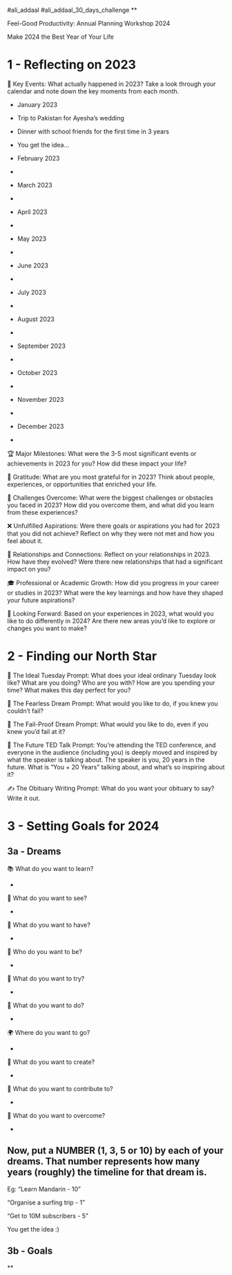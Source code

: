 #ali_addaal   #ali_addaal_30_days_challenge
**

Feel-Good Productivity: Annual Planning Workshop 2024

Make 2024 the Best Year of Your Life 

# 1 - Reflecting on 2023

📅 Key Events: What actually happened in 2023? Take a look through your calendar and note down the key moments from each month.

  

- January 2023
    

- Trip to Pakistan for Ayesha’s wedding
    
- Dinner with school friends for the first time in 3 years
    
- You get the idea… 
    

- February 2023
    

-   
    

- March 2023
    

-   
    

- April 2023
    

-   
    

- May 2023
    

-   
    

- June 2023
    

-   
    

- July 2023
    

-   
    

- August 2023
    

-   
    

- September 2023
    

-   
    

- October 2023
    

-   
    

- November 2023
    

-   
    

- December 2023
    

-   
    

🏆 Major Milestones: What were the 3-5 most significant events or achievements in 2023 for you? How did these impact your life?

  

🙏 Gratitude: What are you most grateful for in 2023? Think about people, experiences, or opportunities that enriched your life.

  

💪 Challenges Overcome: What were the biggest challenges or obstacles you faced in 2023? How did you overcome them, and what did you learn from these experiences?

❌ Unfulfilled Aspirations: Were there goals or aspirations you had for 2023 that you did not achieve? Reflect on why they were not met and how you feel about it.

  

👥 Relationships and Connections: Reflect on your relationships in 2023. How have they evolved? Were there new relationships that had a significant impact on you?

  

🎓 Professional or Academic Growth: How did you progress in your career or studies in 2023? What were the key learnings and how have they shaped your future aspirations?

  

🚀 Looking Forward: Based on your experiences in 2023, what would you like to do differently in 2024? Are there new areas you’d like to explore or changes you want to make?

  

# 2 - Finding our North Star

🌅 The Ideal Tuesday Prompt: What does your ideal ordinary Tuesday look like? What are you doing? Who are you with? How are you spending your time? What makes this day perfect for you?

  

🚀 The Fearless Dream Prompt: What would you like to do, if you knew you couldn’t fail?

  

🤷 The Fail-Proof Dream Prompt: What would you like to do, even if you knew you’d fail at it?

  

🎤 The Future TED Talk Prompt: You’re attending the TED conference, and everyone in the audience (including you) is deeply moved and inspired by what the speaker is talking about. The speaker is you, 20 years in the future. What is “You + 20 Years” talking about, and what’s so inspiring about it?

  

✍️ The Obituary Writing Prompt: What do you want your obituary to say? Write it out.

  

# 3 - Setting Goals for 2024

## 3a - Dreams

📚 What do you want to learn?

-   
    

👀 What do you want to see?

-   
    

🎁 What do you want to have?

-   
    

👤 Who do you want to be?

-   
    

🧪 What do you want to try?

-   
    

🎯 What do you want to do?

-   
    

🌍 Where do you want to go?

-   
    

🎨 What do you want to create?

-   
    

🤝 What do you want to contribute to?

-   
    

💪 What do you want to overcome?

-   
    

## Now, put a NUMBER (1, 3, 5 or 10) by each of your dreams. That number represents how many years (roughly) the timeline for that dream is. 

Eg: “Learn Mandarin - 10”

“Organise a surfing trip - 1”

“Get to 10M subscribers - 5” 

  

You get the idea :) 

## 3b - Goals

  
**
